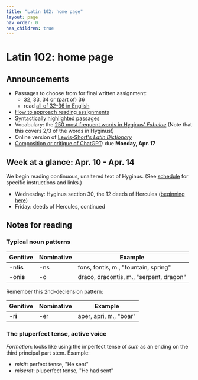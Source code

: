 ```yaml
---
title: "Latin 102: home page"
layout: page
nav_order: 0
has_children: true
---
```



# Latin 102: home page


## Announcements


- Passages to choose from for final written assignment:
    - 32, 33, 34 or (part of) 36
    - read [all of 32-36 in English](./hercules/)
- [How to approach reading assignments](./reading/)
- Syntactically [highlighted passages](./hyginus/)
- Vocabulary: the [250 most frequent words in Hyginus' *Fabulae*](https://lingualatina.github.io/textbook/vocabulary/) (Note that this covers 2/3 of the words in Hyginus!)
- Online version of [Lewis-Short's *Latin Dictionary*](http://folio2.furman.edu/lewis-short/index.html)
- [Composition or critique of ChatGPT](./assignments/latinchat/): due **Monday, Apr. 17**

## Week at a glance: Apr. 10 - Apr. 14

We begin reading continuous, unaltered text of Hyginus.  (See [schedule](./schedule/) for specific instructions and links.)

- Wednesday: Hyginus section 30, the 12 deeds of Hercules ([beginning here](./hyginus/reader/30pr.1.1-30pr.1.15a.html))
- Friday: deeds of Hercules, continued

## Notes for reading


### Typical noun patterns

| Genitive | Nominative | Example |
| --- | --- | --- |
| -nt**is** | -ns | fons, fontis, m., "fountain, spring" |
| -on**is** | -o | draco, dracontis, m., "serpent, dragon" |

Remember this 2nd-declension pattern:  


| Genitive | Nominative | Example |
| --- | --- | --- |
| -r**i** | -er | aper, apri, m., "boar" |

### The pluperfect tense, active voice

*Formation*: looks like using the imperfect tense of *sum* as an ending on the third principal part stem. Example:

- *misit*: perfect tense, "He sent"
- *miserat*: pluperfect tense, "He had sent"
